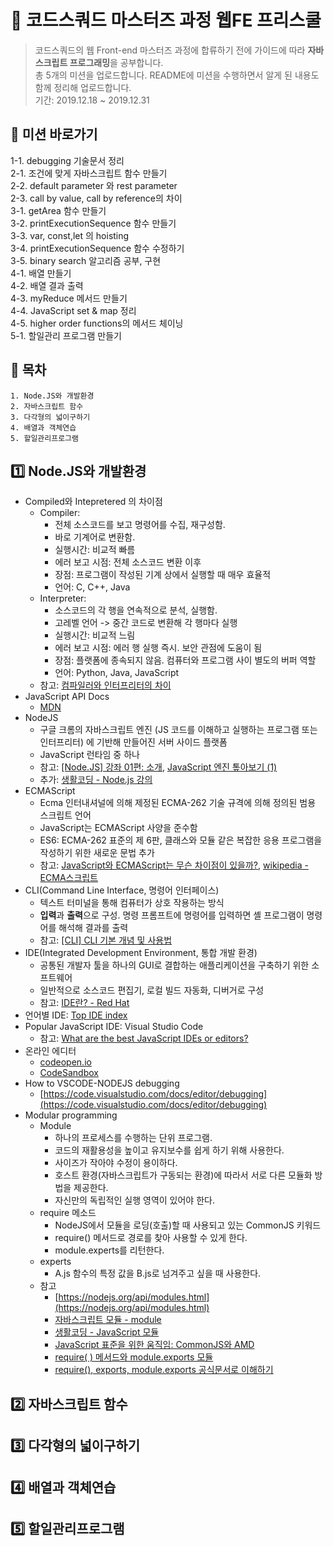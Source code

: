 # :school: 코드스쿼드 마스터즈 과정 웹FE 프리스쿨
> 코드스쿼드의 웹 Front-end 마스터즈 과정에 합류하기 전에 가이드에 따라 **자바스크립트 프로그래밍**을 공부합니다.  
> 총 5개의 미션을 업로드합니다. README에 미션을 수행하면서 알게 된 내용도 함께 정리해 업로드합니다.  
> 기간: 2019.12.18 ~ 2019.12.31

## :pushpin: 미션 바로가기
1-1. debugging 기술문서 정리  
2-1. 조건에 맞게 자바스크립트 함수 만들기  
2-2. default parameter 와 rest parameter  
2-3. call by value, call by reference의 차이  
3-1. getArea 함수 만들기  
3-2. printExecutionSequence 함수 만들기  
3-3. var, const,let 의 hoisting  
3-4. printExecutionSequence 함수 수정하기  
3-5. binary search 알고리즘 공부, 구현  
4-1. 배열 만들기  
4-2. 배열 결과 출력  
4-3. myReduce 메서드 만들기  
4-4. JavaScript set & map 정리  
4-5. higher order functions의 메서드 체이닝  
5-1. 할일관리 프로그램 만들기  


## :memo: 목차
```
1. Node.JS와 개발환경
2. 자바스크립트 함수
3. 다각형의 넓이구하기
4. 배열과 객체연습
5. 할일관리프로그램
```

## :one: Node.JS와 개발환경
-   Compiled와 Intepretered 의 차이점
    -   Compiler:
        -   전체 소스코드를 보고 명령어를 수집, 재구성함.
        -   바로 기계어로 변환함.
        -   실행시간: 비교적 빠름
        -   에러 보고 시점: 전체 소스코드 변환 이후
        -   장점: 프로그램이 작성된 기계 상에서 실행할 때 매우 효율적
        -   언어: C, C++, Java
    -   Interpreter:
        -   소스코드의 각 행을 연속적으로 분석, 실행함.
        -   고레벨 언어 -> 중간 코드로 변환해 각 행마다 실행
        -   실행시간: 비교적 느림
        -   에러 보고 시점: 에러 행 실행 즉시. 보안 관점에 도움이 됨
        -   장점: 플랫폼에 종속되지 않음. 컴퓨터와 프로그램 사이 별도의 버퍼 역할
        -   언어: Python, Java, JavaScript
    -   참고: [컴파일러와 인터프리터의 차이](https://m.blog.naver.com/ehcibear314/221228200531)
-   JavaScript API Docs
    -   [MDN]([https://developer.mozilla.org/ko/](https://developer.mozilla.org/ko/))
-   NodeJS
    -   구글 크롬의 자바스크립트 엔진 (JS 코드를 이해하고 실행하는 프로그램 또는 인터프리터) 에 기반해 만들어진 서버 사이드 플랫폼
    -   JavaScript 런타임 중 하나
    -   참고: [\[Node.JS\] 강좌 01편: 소개](https://velopert.com/133), [JavaScript 엔진 톺아보기 (1)](https://velog.io/@godori/JavaScript-engine-1)
    -   추가: [생활코딩 - Node.js 강의](https://www.opentutorials.org/course/3332)
-   ECMAScript
    -   Ecma 인터내셔널에 의해 제정된 ECMA-262 기술 규격에 의해 정의된 범용 스크립트 언어
    -   JavaScript는 ECMAScript 사양을 준수함
    -   ES6: ECMA-262 표준의 제 6판, 클래스와 모듈 같은 복잡한 응용 프로그램을 작성하기 위한 새로운 문법 추가
    -   참고: [JavaScript와 ECMAScript는 무슨 차이점이 있을까?](https://wormwlrm.github.io/2018/10/03/What-is-the-difference-between-javascript-and-ecmascript.html), [wikipedia - ECMA스크립트](https://ko.wikipedia.org/wiki/ECMA%EC%8A%A4%ED%81%AC%EB%A6%BD%ED%8A%B8)
-   CLI(Command Line Interface, 명령어 인터페이스) 
    -   텍스트 터미널을 통해 컴퓨터가 상호 작용하는 방식
    -   **입력**과 **출력**으로 구성. 명령 프롬프트에 명령어를 입력하면 셸 프로그램이 명령어를 해석해 결과를 출력
    -   참고: [[CLI] CLI 기본 개념 및 사용법](https://medium.com/@psychet_learn/cli-cli-%EA%B8%B0%EB%B3%B8-%EA%B0%9C%EB%85%90-%EB%B0%8F-%EC%82%AC%EC%9A%A9%EB%B2%95-c8d000ebc162)
-   IDE(Integrated Development Environment, 통합 개발 환경)
    -   공통된 개발자 툴을 하나의 GUI로 결합하는 애플리케이션을 구축하기 위한 소프트웨어
    -   일반적으로 소스코드 편집기, 로컬 빌드 자동화, 디버거로 구성
    -   참고: [IDE란? - Red Hat](https://www.redhat.com/ko/topics/middleware/what-is-ide)
-   언어별 IDE: [Top IDE index](https://pypl.github.io/IDE.html)
-   Popular JavaScript IDE: Visual Studio Code
    - 참고: [What are the best JavaScript IDEs or editors?](https://www.slant.co/topics/1686/~best-javascript-ides-or-editors)
-   온라인 에디터
    -   [codeopen.io](http://codeopen.io/)
    -   [CodeSandbox](https://codesandbox.io/)
-   How to VSCODE-NODEJS debugging
    -   [https://code.visualstudio.com/docs/editor/debugging](https://code.visualstudio.com/docs/editor/debugging)
-   Modular programming
    -   Module
        - 하나의 프로세스를 수행하는 단위 프로그램. 
        - 코드의 재활용성을 높이고 유지보수를 쉽게 하기 위해 사용한다. 
        - 사이즈가 작아야 수정이 용이하다. 
        - 호스트 환경(자바스크립트가 구동되는 환경)에 따라서 서로 다른 모듈화 방법을 제공한다. 
        - 자신만의 독립적인 실행 영역이 있어야 한다.
    -   require 메소드
        - NodeJS에서 모듈을 로딩(호출)할 때 사용되고 있는 CommonJS 키워드
        - require() 메서드로 경로를 찾아 사용할 수 있게 한다.
        - module.experts를 리턴한다.
    -   experts
        - A.js 함수의 특정 값을 B.js로 넘겨주고 싶을 때 사용한다.
    -   참고
        - [https://nodejs.org/api/modules.html](https://nodejs.org/api/modules.html)
        - [자바스크립트 모듈 - module](https://webclub.tistory.com/343)
        - [생활코딩 - JavaScript 모듈](https://www.opentutorials.org/module/532/4750)
        - [JavaScript 표준을 위한 움직임: CommonJS와 AMD](https://d2.naver.com/helloworld/12864)
        - [require( ) 메서드와 module.exports 모듈](https://codingisgame.tistory.com/15)
        - [require(), exports, module.exports 공식문서로 이해하기](https://medium.com/@chullino/require-exports-module-exports-%EA%B3%B5%EC%8B%9D%EB%AC%B8%EC%84%9C%EB%A1%9C-%EC%9D%B4%ED%95%B4%ED%95%98%EA%B8%B0-1d024ec5aca3)
    
## :two: 자바스크립트 함수
## :three: 다각형의 넓이구하기
## :four: 배열과 객체연습
## :five: 할일관리프로그램
